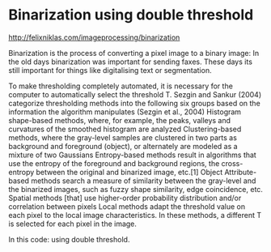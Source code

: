 # Binarization using double threshold 


http://felixniklas.com/imageprocessing/binarization

Binarization is the process of converting a pixel image to a binary image:
In the old days binarization was important for sending faxes. These days its still important for things like digitalising text or segmentation.

To make thresholding completely automated, it is necessary for the computer to automatically select the threshold T. Sezgin and Sankur (2004) categorize thresholding methods into the following six groups based on the information the algorithm manipulates (Sezgin et al., 2004)
    Histogram shape-based methods, where, for example, the peaks, valleys and curvatures of the smoothed histogram are analyzed
    Clustering-based methods, where the gray-level samples are clustered in two parts as background and foreground (object), or alternately are modeled as a mixture of two Gaussians
    Entropy-based methods result in algorithms that use the entropy of the foreground and background regions, the cross-entropy between the original and binarized image, etc.[1]
    Object Attribute-based methods search a measure of similarity between the gray-level and the binarized images, such as fuzzy shape similarity, edge coincidence, etc.
    Spatial methods [that] use higher-order probability distribution and/or correlation between pixels
    Local methods adapt the threshold value on each pixel to the local image characteristics. In these methods, a different T is selected for each pixel in the image.

In this code: 
using double threshold. 

